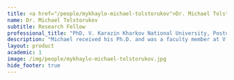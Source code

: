 ```yaml
---
title: <a href="/people/mykhaylo-michael-tolstorukov">Dr. Michael Tolstorukov</a>
name: Dr. Michael Tolstorukov
subtitle: Research Fellow
professional_title: "PhD, V. Karazin Kharkov National University, Postdoctoral Fellow/Instructor (2007-2012), Departmental Fellow in Molecular Biology Department, Massachusetts General Hospital"  # Joined professional titles
description: "Michael received his Ph.D. and was a faculty member at V. Karazin Kharkov National University, Kharkov, Ukraine. He is an expert in the biophysics of nucleosome positioning. He is a special Departmental Fellow in the Molecular Biology Department at the Massachusetts General Hospital."
layout: product
academic: 1
image: /img/people/mykhaylo-michael-tolstorukov.jpg
hide_footer: true
---
```

